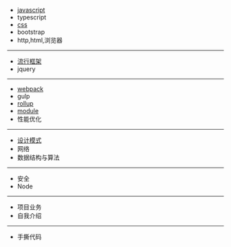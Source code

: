 + [javascript](./javascript/readme.md)
+ typescript
+ [css](./css/readme.md)
+ bootstrap
+ http,html,浏览器
<hr/>

+ [流行框架](./vue/readme.md)
+ jquery

<hr/>

+ [webpack](./工程化/webpack.md)
+ gulp
+ [rollup](./工程化/rollup.md)
+ [module](./工程化/module.md)
+ 性能优化

<hr/>

+ [设计模式](./设计模式/readme.md)
+ 网络
+ 数据结构与算法

<hr/>

+ 安全
+ Node

<hr/>

+ 项目业务
+ 自我介绍

<hr/>

+ 手撕代码
